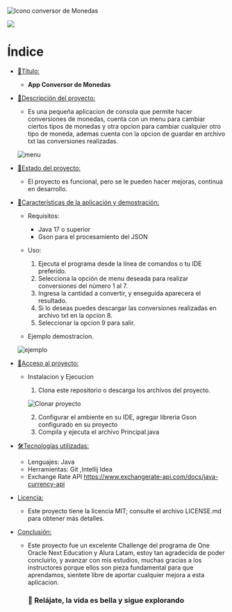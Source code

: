 
![Icono conversor de Monedas](https://github.com/user-attachments/assets/cf72fb23-4830-4e41-bf0f-b1ff0b4ad95d)
 
<p align="left">
   <img src="https://img.shields.io/badge/STATUS-EN%20DESAROLLO-green">
   </p>

# Índice

* [🌟Título:](#Título-e-imagen-de-portada)
    * **App Conversor de Monedas**

* [🌟Descripción del proyecto:](#descripción-del-proyecto)
    * Es una pequeña aplicacion de consola que permite hacer conversiones de monedas,
      cuenta con un menu para cambiar ciertos tipos de monedas y otra opcion para cambiar cualquier otro tipo de moneda, ademas cuenta con
      la opcion de guardar en archivo txt las conversiones realizadas.
  
   ![menu](https://github.com/user-attachments/assets/93fbf7be-617f-47eb-b6fd-5990cdc90549)

* [:construction:Estado del proyecto:](#Estado-del-proyecto)
    * El proyecto es funcional, pero se le pueden hacer mejoras, continua en desarrollo.

* [:hammer:Características de la aplicación y demostración:](#Características-de-la-aplicación-y-demostración)
    - Requisitos:
        - Java 17 o superior
        - Gson para el procesamiento del JSON
     
    - Uso:
        1. Ejecuta el programa desde la línea de comandos o tu IDE preferido.
        2. Selecciona la opción de menu deseada para realizar conversiones del número 1 al 7.
        3. Ingresa la cantidad a convertir, y enseguida aparecera el resultado.
        4. Si lo deseas puedes descargar las conversiones realizadas en archivo txt en la opcion 8.
        5. Seleccionar la opcion 9 para salir.
    - Ejemplo demostracion.

     ![ejemplo](https://github.com/user-attachments/assets/4f56897c-0e15-4eda-b5af-94f16a625b3b)

* [📁Acceso al proyecto:](#acceso-proyecto)
    - Instalacion y Ejecucion
        1. Clona este repositorio o descarga los archivos del proyecto.
       
       ![Clonar proyecto](https://github.com/user-attachments/assets/6896fb8a-c1b4-4765-a19f-6e4b5323edd3)

        2. Configurar el ambiente en su IDE, agregar libreria Gson configurado en su proyecto
        3. Compila y ejecuta el archivo Principal.java

* [🛠Tecnologías utilizadas:](#tecnologías-utilizadas)
    - Lenguajes: Java
    - Herramientas: Git ,Intellij Idea
    - Exchange Rate API https://www.exchangerate-api.com/docs/java-currency-api

* [Licencia:](#licencia)
    * Este proyecto tiene la licencia MIT; consulte el archivo LICENSE.md para obtener más detalles.

* [Conclusión:](#conclusión)
    * Este proyecto fue un excelente Challenge del programa de One Oracle Next Education y Alura Latam, estoy tan agradecida de poder concluirlo,
      y avanzar con mis estudios, muchas gracias a los instructores porque ellos son pieza fundamental para que aprendamos, sientete libre de aportar
      cualquier mejora a esta aplicacion.

      ### 🌴 Relájate, la vida es bella y sigue explorando

